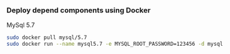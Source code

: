 
### Deploy depend components  using Docker
MySql 5.7
```bash
sudo docker pull mysql/5.7
sudo docker run --name mysql5.7 -e MYSQL_ROOT_PASSWORD=123456 -d mysql:5.7 --character-set-server=utf8mb4 --collation-server=utf8mb4_unicode_ci

```
